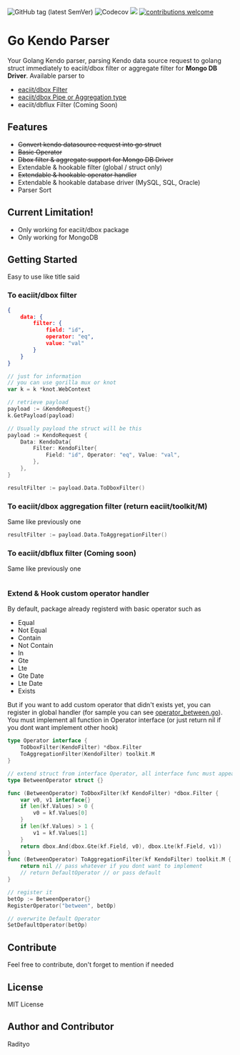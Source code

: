 ![GitHub tag (latest SemVer)](https://img.shields.io/github/tag/raditzlawliet/gokendoparser.svg?label=release)
![Codecov](https://img.shields.io/codecov/c/github/raditzlawliet/gokendoparser.svg)
[![](https://godoc.org/github.com/raditzlawliet/gokendoparser?status.svg)](http://godoc.org/github.com/raditzlawliet/gokendoparser)
[![contributions welcome](https://img.shields.io/badge/contributions-welcome-brightgreen.svg?style=flat)](https://github.com/raditzlawliet/gokendoparser/issues)
<!-- [![Go Report Card](https://goreportcard.com/badge/github.com/raditzlawliet/gokendoparser)](https://goreportcard.com/report/github.com/raditzlawliet/gokendoparser) -->

# Go Kendo Parser
Your Golang Kendo parser, parsing Kendo data source request to golang struct immediately to eaciit/dbox filter or aggregate filter for **Mongo DB Driver**. Available parser to
- [eaciit/dbox Filter](https://github.com/eaciit/dbox)
- [eaciit/dbox Pipe or Aggregation type](https://github.com/eaciit/dbox)
- eaciit/dbflux Filter (Coming Soon)

## Features
- ~~Convert kendo datasource request into go struct~~
- ~~Basic Operator~~
- ~~Dbox filter & aggregate support for Mongo DB Driver~~
- Extendable & hookable filter (global / struct only)
- ~~Extendable & hookable operator handler~~
- Extendable & hookable database driver (MySQL, SQL, Oracle)
- Parser Sort

## Current Limitation!
- Only working for eaciit/dbox package
- Only working for MongoDB

## Getting Started
Easy to use like title said

### To eaciit/dbox filter
```json
{
    data: {
        filter: {
            field: "id",
            operator: "eq",
            value: "val"
        }
    }
}
```

```go
// just for information
// you can use gorilla mux or knot
var k = k *knot.WebContext

// retrieve payload
payload := &KendoRequest{}
k.GetPayload(payload)

// Usually payload the struct will be this
payload := KendoRequest {
    Data: KendoData{
        Filter: KendoFilter{
            Field: "id", Operator: "eq", Value: "val",
        },
    },
}

resultFilter := payload.Data.ToDboxFilter()
```

### To eaciit/dbox aggregation filter (return eaciit/toolkit/M)
Same like previously one

```go
resultFilter := payload.Data.ToAggregationFilter()

```

### To eaciit/dbflux filter (Coming soon)
Same like previously one
```go
```

### Extend & Hook custom operator handler
By default, package already registerd with basic operator such as 
- Equal
- Not Equal
- Contain
- Not Contain
- In
- Gte
- Lte
- Gte Date
- Lte Date
- Exists

But if you want to add custom operator that didn't exists yet, you can register in global handler (for sample you can see [operator_between.go](operator_between.go)). You must implement all function in Operator interface (or just return nil if you dont want implement other hook)
```go
type Operator interface {
	ToDboxFilter(KendoFilter) *dbox.Filter
	ToAggregationFilter(KendoFilter) toolkit.M
}
```

```go
// extend struct from interface Operator, all interface func must appear
type BetweenOperator struct {}

func (BetweenOperator) ToDboxFilter(kf KendoFilter) *dbox.Filter {
	var v0, v1 interface{}
	if len(kf.Values) > 0 {
		v0 = kf.Values[0]
	}
	if len(kf.Values) > 1 {
		v1 = kf.Values[1]
	}
	return dbox.And(dbox.Gte(kf.Field, v0), dbox.Lte(kf.Field, v1))
}
func (BetweenOperator) ToAggregationFilter(kf KendoFilter) toolkit.M {
    return nil // pass whatever if you dont want to implement
    // return DefaultOperator // or pass default
}
```

```go
// register it 
betOp := BetweenOperator{}
RegisterOperator("between", betOp)

// overwrite Default Operator
SetDefaultOperator(betOp)
```

## Contribute
Feel free to contribute, don't forget to mention if needed

## License
MIT License 

## Author and Contributor
Radityo